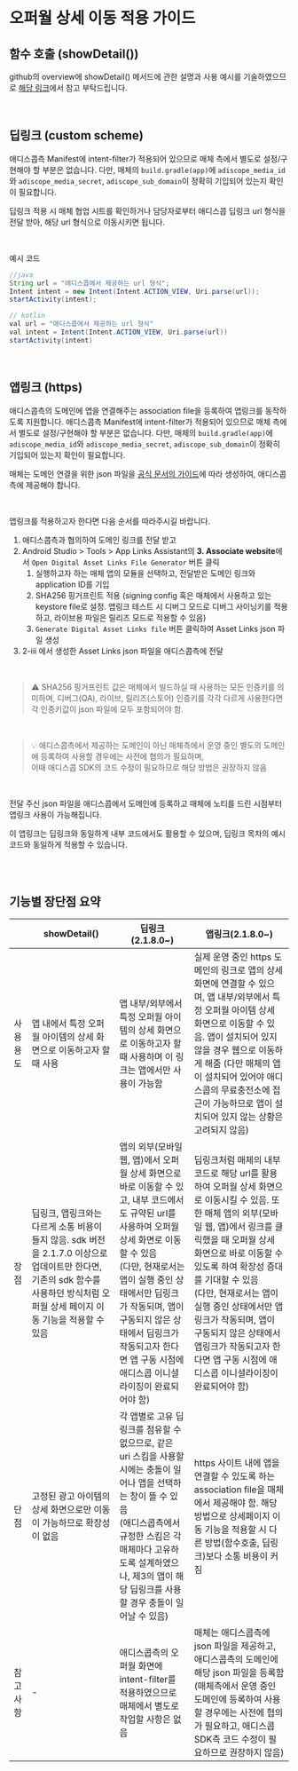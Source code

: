 # 오퍼월 상세 이동 적용 가이드

## 함수 호출 (showDetail())

github의 overview에 showDetail() 메서드에 관한 설명과 사용 예시를 기술하였으므로 [해당 링크](https://github.com/adiscope/Adiscope-Android-Sample/blob/master/docs/overview.md#overview---offerwalladandroid)에서 참고 부탁드립니다.

</br>

## 딥링크 (custom scheme)

애디스콥측 Manifest에 intent-filter가 적용되어 있으므로 매체 측에서 별도로 설정/구현해야 할 부분은 없습니다. 다만, 매체의 `build.gradle(app)`에 `adiscope_media_id`와 `adiscope_media_secret`, `adiscope_sub_domain`이 정확히 기입되어 있는지 확인이 필요합니다.

딥링크 적용 시 매체 협업 시트를 확인하거나 담당자로부터 애디스콥 딥링크 url 형식을 전달 받아, 해당 url 형식으로 이동시키면 됩니다.

</br>

예시 코드

```java
//java
String url = "애디스콥에서 제공하는 url 형식";
Intent intent = new Intent(Intent.ACTION_VIEW, Uri.parse(url));
startActivity(intent);

// kotlin
val url = "애디스콥에서 제공하는 url 형식"
val intent = Intent(Intent.ACTION_VIEW, Uri.parse(url))
startActivity(intent)
```

</br>

## 앱링크 (https)

애디스콥측의 도메인에 앱을 연결해주는 association file을 등록하여 앱링크를 동작하도록 지원합니다.
애디스콥측 Manifest에 intent-filter가 적용되어 있으므로 매체 측에서 별도로 설정/구현해야 할 부분은 없습니다. 다만, 매체의 `build.gradle(app)`에 `adiscope_media_id`와 `adiscope_media_secret`, `adiscope_sub_domain`이 정확히 기입되어 있는지 확인이 필요합니다.

매체는 도메인 연결을 위한 json 파일을 [공식 문서의 가이드](https://developer.android.com/studio/write/app-link-indexing?utm_source=android-studio#associatesite)에 따라 생성하여, 애디스콥측에 제공해야 합니다.

</br>

앱링크를 적용하고자 한다면 다음 순서를 따라주시길 바랍니다.

1. 애디스콥측과 협의하여 도메인 링크를 전달 받고
2. Android Studio > Tools > App Links Assistant의 **3. Associate website**에서 `Open Digital Asset Links File Generator` 버튼 클릭
    1. 실행하고자 하는 매체 앱의 모듈을 선택하고, 전달받은 도메인 링크와 application ID를 기입
    2. SHA256 핑거프린트 적용 (signing config 혹은 매체에서 사용하고 있는 keystore file로 설정. 앱링크 테스트 시 디버그 모드로 디버그 사이닝키를 적용하고, 라이브용 파일은 릴리즈 모드로 적용할 수 있음)
    3. `Generate Digital Asset Links file` 버튼 클릭하여 Asset Links json 파일 생성
3. 2-iii 에서 생성한 Asset Links json 파일을 애디스콥측에 전달

</br>

> ⚠️ SHA256 핑거프린트 값은 매체에서 빌드하실 때 사용하는 모든 인증키를 의미하며, 디버그(QA), 라이브, 릴리즈(스토어) 인증키를 각각 다르게 사용한다면 각 인증키값이 json 파일에 모두 포함되어야 함.

</br>

> 💡 애디스콥측에서 제공하는 도메인이 아닌 매체측에서 운영 중인 별도의 도메인에 등록하여 사용할 경우에는 사전에 협의가 필요하며, </br> 이때 애디스콥 SDK의 코드 수정이 필요하므로 해당 방법은 권장하지 않음

</br>

전달 주신 json 파일을 애디스콥에서 도메인에 등록하고 매체에 노티를 드린 시점부터 앱링크 사용이 가능해집니다.

이 앱링크는 딥링크와 동일하게 내부 코드에서도 활용할 수 있으며, 딥링크 목차의 예시 코드와 동일하게 적용할 수 있습니다.

</br></br>

## 기능별 장단점 요약
|  | showDetail() | 딥링크 (2.1.8.0~) | 앱링크(2.1.8.0~) |
| --- | --- | --- | --- |
| 사용 용도 | 앱 내에서 특정 오퍼월 아이템의 상세 화면으로 이동하고자 할 때 사용 | 앱 내부/외부에서 특정 오퍼월 아이템의 상세 화면으로 이동하고자 할 때 사용하며 이 링크는 앱에서만 사용이 가능함 | 실제 운영 중인 https 도메인의 링크로 앱의 상세 화면에 연결할 수 있으며, 앱 내부/외부에서 특정 오퍼월 아이템 상세 화면으로 이동할 수 있음. 앱이 설치되어 있지 않을 경우 웹으로 이동하게 해줌 (다만 매체의 앱이 설치되어 있어야 애디스콥의 무료충전소에 접근이 가능하므로 앱이 설치되어 있지 않는 상황은 고려되지 않음) |
| 장점 | 딥링크, 앱링크와는 다르게 소통 비용이 들지 않음. sdk 버전을 2.1.7.0 이상으로 업데이트만 한다면, 기존의 sdk 함수를 사용하던 방식처럼 오퍼월 상세 페이지 이동 기능을 적용할 수 있음 | 앱의 외부(모바일 웹, 앱)에서 오퍼월 상세 화면으로 바로 이동할 수 있고, 내부 코드에서도 규약된 url를 사용하여 오퍼월 상세 화면로 이동할 수 있음 </br> (다만, 현재로서는 앱이 실행 중인 상태에서만 딥링크가 작동되며, 앱이 구동되지 않은 상태에서 딥링크가 작동되고자 한다면 앱 구동 시점에 애디스콥 이니셜라이징이 완료되어야 함) | 딥링크처럼 매체의 내부 코드로 해당 url를 활용하여 오퍼월 상세 화면으로 이동시킬 수 있음. 또한 매체 앱의 외부(모바일 웹, 앱)에서 링크를 클릭했을 때 오퍼월 상세 화면으로 바로 이동할 수 있도록 하여 확장성 증대를 기대할 수 있음 </br> (다만, 현재로서는 앱이 실행 중인 상태에서만 앱링크가 작동되며, 앱이 구동되지 않은 상태에서 앱링크가 작동되고자 한다면 앱 구동 시점에 애디스콥 이니셜라이징이 완료되어야 함) |
| 단점 | 고정된 광고 아이템의 상세 화면으로만 이동이 가능하므로 확장성이 없음 | 각 앱별로 고유 딥링크를 점유할 수 없으므로, 같은 uri 스킴을 사용할 시에는 충돌이 일어나 앱을 선택하는 창이 뜰 수 있음 </br> (애디스콥측에서 규정한 스킴은 각 매체마다 고유하도록 설계하였으나, 제3의 앱이 해당 딥링크를 사용할 경우 충돌이 일어날 수 있음) | https 사이트 내에 앱을 연결할 수 있도록 하는 association file을 매체에서 제공해야 함. 해당 방법으로 상세페이지 이동 기능을 적용할 시 다른 방법(함수호출, 딥링크)보다 소통 비용이 커짐 |
| 참고 사항 | - | 애디스콥측의 오퍼월 화면에 intent-filter를 적용하였으므로 매체에서 별도로 작업할 사항은 없음 | 매체는 애디스콥측에 json 파일을 제공하고, 애디스콥측의 도메인에 해당 json 파일을 등록함 </br> (매체측에서 운영 중인 도메인에 등록하여 사용할 경우에는 사전에 협의가 필요하고, 애디스콥 SDK측 코드 수정이 필요하므로 권장하지 않음) |
